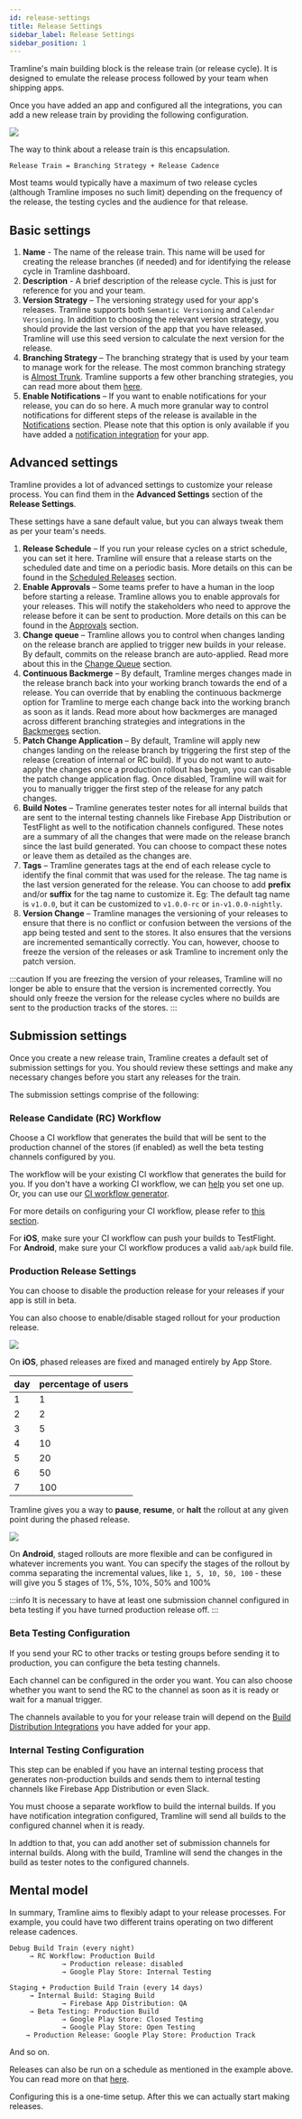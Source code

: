 ```yaml
---
id: release-settings
title: Release Settings
sidebar_label: Release Settings
sidebar_position: 1
---
```


Tramline's main building block is the release train (or release cycle). It is designed to emulate the release process followed by your team when shipping apps.

Once you have added an app and configured all the integrations, you can add a new release train by providing the following configuration.

![](/img/create-new-train.png)

The way to think about a release train is this encapsulation.

```
Release Train = Branching Strategy + Release Cadence
```

Most teams would typically have a maximum of two release cycles (although Tramline imposes no such limit) depending on the frequency of the release, the testing cycles and the audience for that release.

## Basic settings

1. **Name** - The name of the release train. This name will be used for creating the release branches (if needed) and for identifying the release cycle in Tramline dashboard.
2. **Description** - A brief description of the release cycle. This is just for reference for you and your team.
3. **Version Strategy** – The versioning strategy used for your app's releases. Tramline supports both `Semantic Versioning` and `Calendar Versioning`. In addition to choosing the relevant version strategy, you should provide the last version of the app that you have released. Tramline will use this seed version to calculate the next version for the release.
4. **Branching Strategy** – The branching strategy that is used by your team to manage work for the release. The most common branching strategy is [Almost Trunk](branching-strategies#almost-trunk). Tramline supports a few other branching strategies, you can read more about them [here](branching-strategies).
5. **Enable Notifications** – If you want to enable notifications for your release, you can do so here. A much more granular way to control notifications for different steps of the release is available in the [Notifications](/using-tramline/quality-and-monitoring/notifications) section. Please note that this option is only available if you have added a [notification integration](/integrations/notifications) for your app.

## Advanced settings

Tramline provides a lot of advanced settings to customize your release process. You can find them in the **Advanced Settings** section of the **Release Settings**.

These settings have a sane default value, but you can always tweak them as per your team's needs.

1. **Release Schedule** – If you run your release cycles on a strict schedule, you can set it here. Tramline will ensure that a release starts on the scheduled date and time on a periodic basis. More details on this can be found in the [Scheduled Releases](/using-tramline/release-management/scheduled-release) section.
2. **Enable Approvals** – Some teams prefer to have a human in the loop before starting a release. Tramline allows you to enable approvals for your releases. This will notify the stakeholders who need to approve the release before it can be sent to production. More details on this can be found in the [Approvals](/using-tramline/working-pane/approvals) section.
3. **Change queue** – Tramline allows you to control when changes landing on the release branch are applied to trigger new builds in your release. By default, commits on the release branch are auto-applied. Read more about this in the [Change Queue](/using-tramline/build-processing/build-queue) section.
4. **Continuous Backmerge** – By default, Tramline merges changes made in the release branch back into your working branch towards the end of a release. You can override that by enabling the continuous backmerge option for Tramline to merge each change back into the working branch as soon as it lands. Read more about how backmerges are managed across different branching strategies and integrations in the [Backmerges](/using-tramline/special-cases/backmerges) section.
5. **Patch Change Application** – By default, Tramline will apply new changes landing on the release branch by triggering the first step of the release (creation of internal or RC build). If you do not want to auto-apply the changes once a production rollout has begun, you can disable the patch change application flag. Once disabled, Tramline will wait for you to manually trigger the first step of the release for any patch changes.
6. **Build Notes** – Tramline generates tester notes for all internal builds that are sent to the internal testing channels like Firebase App Distribution or TestFlight as well to the notification channels configured. These notes are a summary of all the changes that were made on the release branch since the last build generated. You can choose to compact these notes or leave them as detailed as the changes are.
7. **Tags** – Tramline generates tags at the end of each release cycle to identify the final commit that was used for the release. The tag name is the last version generated for the release. You can choose to add **prefix** and/or **suffix** for the tag name to customize it. Eg: The default tag name is `v1.0.0`, but it can be customized to `v1.0.0-rc` or `in-v1.0.0-nightly`.
8. **Version Change** – Tramline manages the versioning of your releases to ensure that there is no conflict or confusion between the versions of the app being tested and sent to the stores. It also ensures that the versions are incremented semantically correctly. You can, however, choose to freeze the version of the releases or ask Tramline to increment only the patch version.

:::caution
If you are freezing the version of your releases, Tramline will no longer be able to ensure that the version is incremented correctly. You should only freeze the version for the release cycles where no builds are sent to the production tracks of the stores.
:::

## Submission settings

Once you create a new release train, Tramline creates a default set of submission settings for you. You should review these settings and make any necessary changes before you start any releases for the train.

The submission settings comprise of the following:

### Release Candidate (RC) Workflow

Choose a CI workflow that generates the build that will be sent to the production channel of the stores (if enabled) as well the beta testing channels configured by you.

The workflow will be your existing CI workflow that generates the build for you. If you don't have a working CI workflow, we can [help](/getting-support) you set one up. Or, you can use our [CI workflow generator](https://macige.tramline.app).

For more details on configuring your CI workflow, please refer to [this section](/integrations/ci-cd).

For **iOS**, make sure your CI workflow can push your builds to TestFlight.<br />For **Android**, make sure your CI workflow produces a valid `aab/apk` build file.

### Production Release Settings

You can choose to disable the production release for your releases if your app is still in beta.

You can also choose to enable/disable staged rollout for your production release.

![](/img/ios-staged-rollout.png)

On **iOS**, phased releases are fixed and managed entirely by App Store.

| day | percentage of users |
|-----|---------------------|
| 1   | 1                   |
| 2   | 2                   |
| 3   | 5                   |
| 4   | 10                  |
| 5   | 20                  |
| 6   | 50                  |
| 7   | 100                 |

Tramline gives you a way to **pause**, **resume**, or **halt** the rollout at any given point during the phased release.

![](/img/android-staged-rollout.png)

On **Android**, staged rollouts are more flexible and can be configured in whatever increments you want. You can specify the stages of the rollout by comma separating the incremental values, like `1, 5, 10, 50, 100` - these will give you 5 stages of 1%, 5%, 10%, 50% and 100%

:::info
It is necessary to have at least one submission channel configured in beta testing if you have turned production release off.
:::

### Beta Testing Configuration

If you send your RC to other tracks or testing groups before sending it to production, you can configure the beta testing channels.

Each channel can be configured in the order you want. You can also choose whether you want to send the RC to the channel as soon as it is ready or wait for a manual trigger.

The channels available to you for your release train will depend on the [Build Distribution Integrations](/integrations/distribution) you have added for your app.

### Internal Testing Configuration

This step can be enabled if you have an internal testing process that generates non-production builds and sends them to internal testing channels like Firebase App Distribution or even Slack.

You must choose a separate workflow to build the internal builds. If you have notification integration configured, Tramline will send all builds to the configured channel when it is ready.

In addtion to that, you can add another set of submission channels for internal builds. Along with the build, Tramline will send the changes in the build as tester notes to the configured channels.

## Mental model

In summary, Tramline aims to flexibly adapt to your release processes. For example, you could have two different trains operating on two different release cadences.

```
Debug Build Train (every night)
     → RC Workflow: Production Build
             → Production release: disabled
             → Google Play Store: Internal Testing

Staging + Production Build Train (every 14 days)
     → Internal Build: Staging Build
             → Firebase App Distribution: QA
     → Beta Testing: Production Build
             → Google Play Store: Closed Testing
             → Google Play Store: Open Testing
    → Production Release: Google Play Store: Production Track
```

And so on.

Releases can also be run on a schedule as mentioned in the example above. You can read more on that [here](scheduled-release).

Configuring this is a one-time setup. After this we can actually start making releases.
